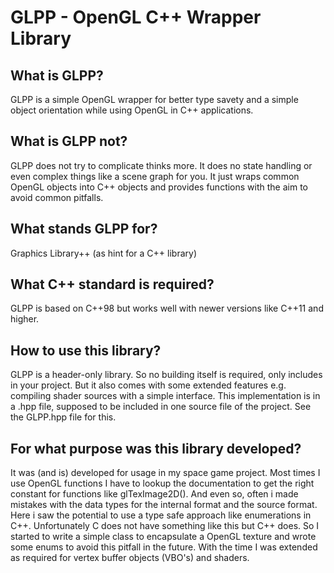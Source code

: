 GLPP - OpenGL C++ Wrapper Library
======

What is GLPP?
-------------
GLPP is a simple OpenGL wrapper for better type savety and a simple object orientation while using OpenGL in C++ applications.

What is GLPP not?
-----------------
GLPP does not try to complicate thinks more.
It does no state handling or even complex things like a scene graph for you. It just wraps common OpenGL objects into C++ objects and provides functions with the aim to avoid common pitfalls.

What stands GLPP for?
---------------------
Graphics Library++ (as hint for a C++ library)

What C++ standard is required?
------------------------------
GLPP is based on C++98 but works well with newer versions like C++11 and higher.

How to use this library?
-----------------------
GLPP is a header-only library. So no building itself is required, only includes in your project.
But it also comes with some extended features e.g. compiling shader sources with a simple interface.
This implementation is in a .hpp file, supposed to be included in one source file of the project.
See the GLPP.hpp file for this.

For what purpose was this library developed?
--------------------------------------------
It was (and is) developed for usage in my space game project. Most times I use OpenGL functions I have to lookup the documentation to get the right constant for functions like glTexImage2D(). And even so, often i made mistakes with the data types for the internal format and the source format. Here i saw the potential to use a type safe approach like enumerations in C++. Unfortunately C does not have something like this but C++ does. So I started to write a simple class to encapsulate a OpenGL texture and wrote some enums to avoid this pitfall in the future. With the time I was extended as required for vertex buffer objects (VBO's) and shaders.


